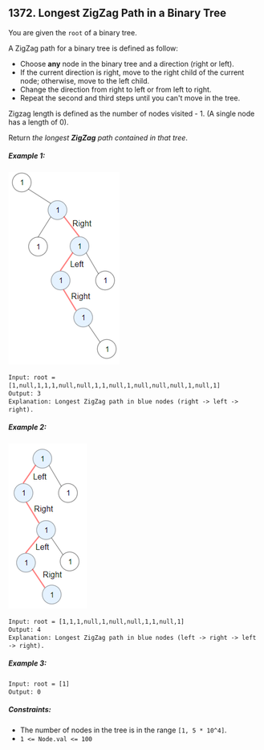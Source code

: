 ## 1372. Longest ZigZag Path in a Binary Tree

You are given the ```root``` of a binary tree.

A ZigZag path for a binary tree is defined as follow:

* Choose **any** node in the binary tree and a direction (right or left).
* If the current direction is right, move to the right child of the current node; otherwise, move to the left child.
* Change the direction from right to left or from left to right.
* Repeat the second and third steps until you can't move in the tree.

Zigzag length is defined as the number of nodes visited - 1. (A single node has a length of 0).

Return *the longest **ZigZag** path contained in that tree*.

##### Example 1:

![Example 1](images/example1.png)

```
Input: root = [1,null,1,1,1,null,null,1,1,null,1,null,null,null,1,null,1]
Output: 3
Explanation: Longest ZigZag path in blue nodes (right -> left -> right).
```
##### Example 2:

![Example 2](images/example2.png)

```
Input: root = [1,1,1,null,1,null,null,1,1,null,1]
Output: 4
Explanation: Longest ZigZag path in blue nodes (left -> right -> left -> right).
```
##### Example 3:
```
Input: root = [1]
Output: 0
```

##### Constraints:

* The number of nodes in the tree is in the range ```[1, 5 * 10^4]```.
* ```1 <= Node.val <= 100```